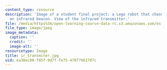 ```yaml
---
content_type: resource
description: 'Image of a student final project: a Lego robot that chases or flees
  an infrared beacon. View of the infrared transmitter.'
file: /media/https%3A/open-learning-course-data-rc.s3.amazonaws.com/es-293-lego-robotics-spring-2007/ea38ec08f85f9d7ffe7547077661707c_ir_transmiter.jpg
file_type: image/jpeg
image_metadata:
  caption: ''
  credit: ''
  image-alt: ''
resourcetype: Image
title: ir_transmiter.jpg
uid: ea38ec08-f85f-9d7f-fe75-47077661707c
---
```

